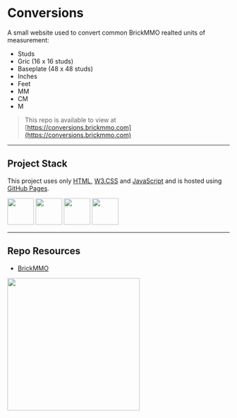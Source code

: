 # Conversions

A small website used to convert common BrickMMO realted units of measurement:

- Studs
- Gric (16 x 16 studs)
- Baseplate (48 x 48 studs)
- Inches
- Feet
- MM
- CM
- M

> This repo is available to view at  
> [https://conversions.brickmmo.com](https://conversions.brickmmo.com)

---

## Project Stack

This project uses only [HTML](), [W3.CSS]() and [JavaScript]() and is hosted using [GitHub Pages](https://pages.github.com/).

<img src="https://console.codeadam.ca/api/image/html" width="60"> <img src="https://console.codeadam.ca/api/image/w3css" width="60"> <img src="https://console.codeadam.ca/api/image/javascript" width="60"> <img src="https://console.codeadam.ca/api/image/github" width="60">

---

## Repo Resources

- [BrickMMO](https://brickmmo.com)

<a href="https://brickmmo.com">
<img src="https://brickmmo.com/images/brickmmo-logo-horizontal.jpg" width="300">
</a>

